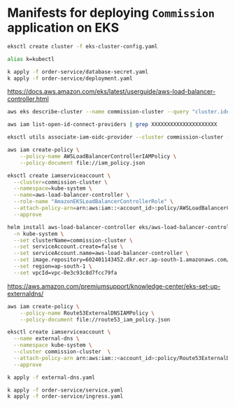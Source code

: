 # Manifests for deploying `Commission` application on EKS

```bash
eksctl create cluster -f eks-cluster-config.yaml
```

```bash
alias k=kubectl
```

```bash
k apply -f order-service/database-secret.yaml
k apply -f order-service/deployment.yaml
```

https://docs.aws.amazon.com/eks/latest/userguide/aws-load-balancer-controller.html

```bash
aws eks describe-cluster --name commission-cluster --query "cluster.identity.oidc.issuer" --output text
```

```bash
aws iam list-open-id-connect-providers | grep XXXXXXXXXXXXXXXXXXXXX
```

```bash
eksctl utils associate-iam-oidc-provider --cluster commission-cluster --approve
```


```bash
aws iam create-policy \
    --policy-name AWSLoadBalancerControllerIAMPolicy \
    --policy-document file://iam_policy.json
```

```bash
eksctl create iamserviceaccount \
  --cluster=commission-cluster \
  --namespace=kube-system \
  --name=aws-load-balancer-controller \
  --role-name "AmazonEKSLoadBalancerControllerRole" \
  --attach-policy-arn=arn:aws:iam::<account_id>:policy/AWSLoadBalancerControllerIAMPolicy \
  --approve
```

```bash
helm install aws-load-balancer-controller eks/aws-load-balancer-controller \
  -n kube-system \
  --set clusterName=commission-cluster \
  --set serviceAccount.create=false \
  --set serviceAccount.name=aws-load-balancer-controller \
  --set image.repository=602401143452.dkr.ecr.ap-south-1.amazonaws.com/amazon/aws-load-balancer-controller \
  --set region=ap-south-1 \
  --set vpcId=vpc-0e3c93c8d7fcc79fa
```

https://aws.amazon.com/premiumsupport/knowledge-center/eks-set-up-externaldns/

```bash
aws iam create-policy \
    --policy-name Route53ExternalDNSIAMPolicy \
    --policy-document file://route53_iam_policy.json
```

```bash
eksctl create iamserviceaccount \
  --name external-dns \
  --namespace kube-system \
  --cluster commission-cluster  \
  --attach-policy-arn arn:aws:iam::<account_id>:policy/Route53ExternalDNSIAMPolicy \
  --approve
```

```bash
k apply -f external-dns.yaml
``` 

```bash
k apply -f order-service/service.yaml
k apply -f order-service/ingress.yaml
```
